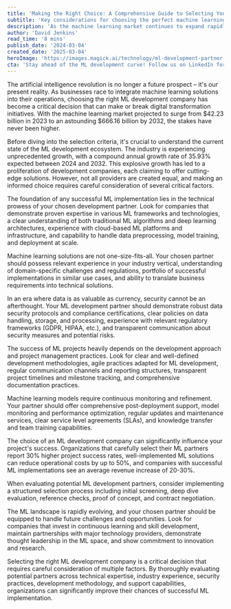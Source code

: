 ```yaml
---
title: 'Making the Right Choice: A Comprehensive Guide to Selecting Your ML Development Partner'
subtitle: 'Key considerations for choosing the perfect machine learning development company'
description: 'As the machine learning market continues to expand rapidly, choosing the right development partner has become crucial for business success. This comprehensive guide explores the essential factors to consider, from technical expertise and industry experience to security practices and support capabilities.'
author: 'David Jenkins'
read_time: '8 mins'
publish_date: '2024-03-04'
created_date: '2025-03-04'
heroImage: 'https://images.magick.ai/technology/ml-development-partner-selection.jpg'
cta: 'Stay ahead of the ML development curve! Follow us on LinkedIn for regular insights, expert analysis, and industry updates that will help you make informed decisions about your machine learning initiatives.'
---
```


The artificial intelligence revolution is no longer a future prospect – it's our present reality. As businesses race to integrate machine learning solutions into their operations, choosing the right ML development company has become a critical decision that can make or break digital transformation initiatives. With the machine learning market projected to surge from $42.23 billion in 2023 to an astounding $666.16 billion by 2032, the stakes have never been higher.

Before diving into the selection criteria, it's crucial to understand the current state of the ML development ecosystem. The industry is experiencing unprecedented growth, with a compound annual growth rate of 35.93% expected between 2024 and 2032. This explosive growth has led to a proliferation of development companies, each claiming to offer cutting-edge solutions. However, not all providers are created equal, and making an informed choice requires careful consideration of several critical factors.

The foundation of any successful ML implementation lies in the technical prowess of your chosen development partner. Look for companies that demonstrate proven expertise in various ML frameworks and technologies, a clear understanding of both traditional ML algorithms and deep learning architectures, experience with cloud-based ML platforms and infrastructure, and capability to handle data preprocessing, model training, and deployment at scale.

Machine learning solutions are not one-size-fits-all. Your chosen partner should possess relevant experience in your industry vertical, understanding of domain-specific challenges and regulations, portfolio of successful implementations in similar use cases, and ability to translate business requirements into technical solutions.

In an era where data is as valuable as currency, security cannot be an afterthought. Your ML development partner should demonstrate robust data security protocols and compliance certifications, clear policies on data handling, storage, and processing, experience with relevant regulatory frameworks (GDPR, HIPAA, etc.), and transparent communication about security measures and potential risks.

The success of ML projects heavily depends on the development approach and project management practices. Look for clear and well-defined development methodologies, agile practices adapted for ML development, regular communication channels and reporting structures, transparent project timelines and milestone tracking, and comprehensive documentation practices.

Machine learning models require continuous monitoring and refinement. Your partner should offer comprehensive post-deployment support, model monitoring and performance optimization, regular updates and maintenance services, clear service level agreements (SLAs), and knowledge transfer and team training capabilities.

The choice of an ML development company can significantly influence your project's success. Organizations that carefully select their ML partners report 30% higher project success rates, well-implemented ML solutions can reduce operational costs by up to 50%, and companies with successful ML implementations see an average revenue increase of 20-30%.

When evaluating potential ML development partners, consider implementing a structured selection process including initial screening, deep dive evaluation, reference checks, proof of concept, and contract negotiation.

The ML landscape is rapidly evolving, and your chosen partner should be equipped to handle future challenges and opportunities. Look for companies that invest in continuous learning and skill development, maintain partnerships with major technology providers, demonstrate thought leadership in the ML space, and show commitment to innovation and research.

Selecting the right ML development company is a critical decision that requires careful consideration of multiple factors. By thoroughly evaluating potential partners across technical expertise, industry experience, security practices, development methodology, and support capabilities, organizations can significantly improve their chances of successful ML implementation.